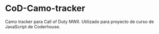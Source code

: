 # CoD-Camo-tracker
Camo tracker para Call of Duty MWII. Utilizado para proyecto de curso de JavaScript de Coderhouse.
